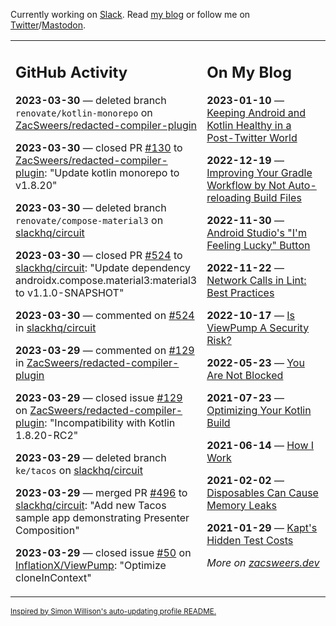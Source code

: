 Currently working on [Slack](https://slack.com/). Read [my blog](https://zacsweers.dev/) or follow me on [Twitter](https://twitter.com/ZacSweers)/[Mastodon](https://hachyderm.io/@ZacSweers).

<table><tr><td valign="top" width="60%">

## GitHub Activity
<!-- githubActivity starts -->
**2023-03-30** — deleted branch `renovate/kotlin-monorepo` on [ZacSweers/redacted-compiler-plugin](https://github.com/ZacSweers/redacted-compiler-plugin)

**2023-03-30** — closed PR [#130](https://github.com/ZacSweers/redacted-compiler-plugin/pull/130) to [ZacSweers/redacted-compiler-plugin](https://github.com/ZacSweers/redacted-compiler-plugin): "Update kotlin monorepo to v1.8.20"

**2023-03-30** — deleted branch `renovate/compose-material3` on [slackhq/circuit](https://github.com/slackhq/circuit)

**2023-03-30** — closed PR [#524](https://github.com/slackhq/circuit/pull/524) to [slackhq/circuit](https://github.com/slackhq/circuit): "Update dependency androidx.compose.material3:material3 to v1.1.0-SNAPSHOT"

**2023-03-30** — commented on [#524](https://github.com/slackhq/circuit/pull/524#issuecomment-1490511175) in [slackhq/circuit](https://github.com/slackhq/circuit)

**2023-03-29** — commented on [#129](https://github.com/ZacSweers/redacted-compiler-plugin/issues/129#issuecomment-1489557137) in [ZacSweers/redacted-compiler-plugin](https://github.com/ZacSweers/redacted-compiler-plugin)

**2023-03-29** — closed issue [#129](https://github.com/ZacSweers/redacted-compiler-plugin/issues/129) on [ZacSweers/redacted-compiler-plugin](https://github.com/ZacSweers/redacted-compiler-plugin): "Incompatibility with Kotlin 1.8.20-RC2"

**2023-03-29** — deleted branch `ke/tacos` on [slackhq/circuit](https://github.com/slackhq/circuit)

**2023-03-29** — merged PR [#496](https://github.com/slackhq/circuit/pull/496) to [slackhq/circuit](https://github.com/slackhq/circuit): "Add new Tacos sample app demonstrating Presenter Composition"

**2023-03-29** — closed issue [#50](https://github.com/InflationX/ViewPump/issues/50) on [InflationX/ViewPump](https://github.com/InflationX/ViewPump): "Optimize cloneInContext"
<!-- githubActivity ends -->
</td><td valign="top" width="40%">

## On My Blog
<!-- blog starts -->
**2023-01-10** — [Keeping Android and Kotlin Healthy in a Post-Twitter World](https://www.zacsweers.dev/keeping-android-healthy/)

**2022-12-19** — [Improving Your Gradle Workflow by Not Auto-reloading Build Files](https://www.zacsweers.dev/improving-your-workflow-by-not-auto-reloading-build-files/)

**2022-11-30** — [Android Studio's "I'm Feeling Lucky" Button](https://www.zacsweers.dev/android-studios-im-feeling-lucky-button/)

**2022-11-22** — [Network Calls in Lint: Best Practices](https://www.zacsweers.dev/network-calls-in-lint-best-practices/)

**2022-10-17** — [Is ViewPump A Security Risk?](https://www.zacsweers.dev/is-viewpump-a-security-risk/)

**2022-05-23** — [You Are Not Blocked](https://www.zacsweers.dev/you-are-not-blocked/)

**2021-07-23** — [Optimizing Your Kotlin Build](https://www.zacsweers.dev/optimizing-your-kotlin-build/)

**2021-06-14** — [How I Work](https://www.zacsweers.dev/how-i-work/)

**2021-02-02** — [Disposables Can Cause Memory Leaks](https://www.zacsweers.dev/disposables-can-cause-memory-leaks/)

**2021-01-29** — [Kapt's Hidden Test Costs](https://www.zacsweers.dev/kapts-hidden-test-costs/)
<!-- blog ends -->
_More on [zacsweers.dev](https://zacsweers.dev/)_
</td></tr></table>

<sub><a href="https://simonwillison.net/2020/Jul/10/self-updating-profile-readme/">Inspired by Simon Willison's auto-updating profile README.</a></sub>